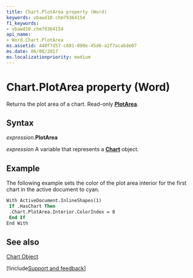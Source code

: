 ```yaml
---
title: Chart.PlotArea property (Word)
keywords: vbawd10.chm79364154
f1_keywords:
- vbawd10.chm79364154
api_name:
- Word.Chart.PlotArea
ms.assetid: 440f7d57-c681-098e-45d6-a2f7aca6de07
ms.date: 06/08/2017
ms.localizationpriority: medium
---
```



# Chart.PlotArea property (Word)

Returns the plot area of a chart. Read-only **[PlotArea](Word.PlotArea.md)**.


## Syntax

_expression_.**PlotArea**

_expression_ A variable that represents a **[Chart](Word.Chart.md)** object.


## Example

The following example sets the color of the plot area interior for the first chart in the active document to cyan.


```vb
With ActiveDocument.InlineShapes(1) 
 If .HasChart Then 
 .Chart.PlotArea.Interior.ColorIndex = 8 
 End If 
End With
```


## See also


[Chart Object](Word.Chart.md)

[!include[Support and feedback](~/includes/feedback-boilerplate.md)]